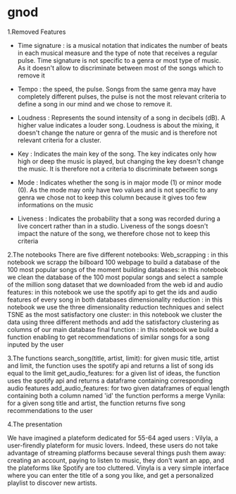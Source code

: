 # gnod


1.Removed Features

- Time signature : is a musical notation that indicates the number of beats in each musical measure and the type of note that receives a regular pulse.
Time signature is not specific to a genra or most type of music. As it doesn't allow to discriminate between most of the songs which to remove it

- Tempo : the speed, the pulse.
Songs from the same genra may have completely different pulses, the pulse is not the most relevant criteria to define a song in our mind and we chose to remove it.

- Loudness : Represents the sound intensity of a song in decibels (dB). A higher value indicates a louder song.
Loudness is about the mixing, it doesn't change the nature or genra of the music and is therefore not relevant criteria for a cluster.

- Key : Indicates the main key of the song.
The key indicates only how high or deep the music is played, but changing the key doesn't change the music. It is therefore not a criteria to discriminate between songs


- Mode : Indicates whether the song is in major mode (1) or minor mode (0).
As the mode may only have two values and is not specific to any genra we chose not to keep this column because it gives too few informations on the music

- Liveness : Indicates the probability that a song was recorded during a live concert rather than in a studio.
Liveness of the songs doesn't impact the nature of the song, we therefore chose not to keep this criteria


2.The notebooks
There are five different notebooks:
Web_scrapping : in this notebook we scrapp the bilboard 100 webpage to build a database of the 100 most popular songs of the moment
building databases: in this notebook we clean the database of the 100 most popular songs and select a sample of the million song dataset that we downloaded from the web
id and audio features: in this notebook we use the spotify api to get the ids and audio features of every song in both databases
dimensionality reduction : in this notebook we use the three dimensionality reduction techniques and select TSNE as the most satisfactory one
cluster: in this notebook we cluster the data using three different methods and add the satisfactory clustering as columns of our main database
final function : in this notebook we build a function enabling to get recommendations of similar songs for a song inputed by the user

3.The functions
search_song(title, artist, limit): for given music title, artist and limit, the function uses the spotify api and returns a list of song ids equal to the limit
get_audio_features: for a given list of ideas, the function uses the spotify api and returns a dataframe containing corresponding audio features
add_audio_features: for two given dataframes of equal length containing both a column named 'id' the function performs a merge 
Vynila: for a given song title and artist, the function returns five song recommendations to the user

4.The presentation

We have imagined a plateform dedicated for 55-64 aged users : Vilyla, a user-firendly plateform for music lovers.
Indeed, these users do not take advantage of streaming platforms because several things push them away: creating an account, paying to listen to music, they don't want an app, and the plateforms like Spotify are too cluttered.
Vinyla is a very simple interface where you can enter the title of a song you like, and get a personalized playlist to discover new artists.






